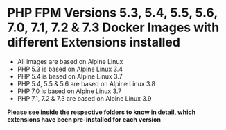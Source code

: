 # PHP FPM Versions 5.3, 5.4, 5.5, 5.6, 7.0, 7.1, 7.2 & 7.3 Docker Images with different Extensions installed

* All images are based on Alpine Linux
* PHP 5.3 is based on Alpine Linux 3.4
* PHP 5.4 is based on Alpine Linux 3.7
* PHP 5.4, 5.5 & 5.6 are based on Alpine Linux 3.8
* PHP 7.0 is based on Alpine Linux 3.7
* PHP 7.1, 7.2 & 7.3 are based on Alpine Linux 3.9

**Please see inside the respective folders to know in detail, which extensions have been pre-installed for each version**